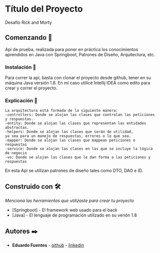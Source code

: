 # Título del Proyecto

Desafío Rick and Morty 

## Comenzando 🚀

Api de prueba, realizada para poner en práctica los conocimientos aprendidos en Java
con Springboot, Patrones de Diseño, Arquitectura, etc.


### Instalación 🔧

Para correr la api, basta con clonar el proyecto desde github, tener en su máquina
Java versión 1.8. En mi caso utilicé Intellij IDEA como edito para crear y correr el proyecto.

### Explicación 🔧

    La arquitectura está formada de la siguiente manera:
    -controllers: Donde se alojan las clases que controlan las peticiones y respuestas.
    -entity: Donde se alojan las clases que representan las entidades abstractas.
    -helpers: Donde se alojan las clases que serán de utilidad, 
    ya sea para un manejo de respuestas, errores o lo que sea.
    -mapper: Donde se alojan las clases que mappean peticiones o respuestas
    -service: Donde se alojan las clases en las que se incluye la lógica de negocio
    -vo: Donde se alojan las clases que le dan forma a las peticiones y respuestas

En esta Api se utilizan patrones de diseño tales como DTO, DAO e ID.




## Construido con 🛠️

_Menciona las herramientas que utilizaste para crear tu proyecto_

* [Springboot] - El framework web usado para el back
* [Java] - El lenguaje de programación utilizado en su verión 1.8


## Autores ✒️

* **Eduardo Fuentes**  - [github](https://github.com/eduardo732) - [linkedin](https://www.linkedin.com/in/eduardofuentesreyes/)
